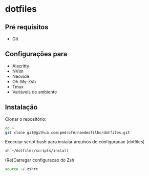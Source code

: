# dotfiles

## Pré requisitos

- Git

## Configurações para
- Alacritty
- NVim
- Neovide
- Oh-My-Zsh
- Tmux
- Variáveis de ambiente

## Instalação

Clonar o repositório:

```bash
cd ~
git clone git@github.com:pedrofernandesfilho/dotfiles.git
```

Executar script bash para instalar arquivos de configuracao (dotfiles)

```bash
sh ~/dotfiles/scripts/install
```

(Re)Carregar configuracao do Zsh

```bash
source ~/.zshrc
```
